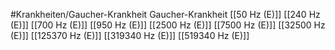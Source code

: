 #Krankheiten/Gaucher-Krankheit
Gaucher-Krankheit
[[50 Hz (E)]]
[[240 Hz (E)]]
[[700 Hz (E)]]
[[950 Hz (E)]]
[[2500 Hz (E)]]
[[7500 Hz (E)]]
[[32500 Hz (E)]]
[[125370 Hz (E)]]
[[319340 Hz (E)]]
[[519340 Hz (E)]]